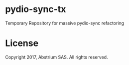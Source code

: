 # pydio-sync-tx
Temporary Repository for massive pydio-sync refactoring

# License
Copyright 2017, Abstrium SAS.  All rights reserved.
